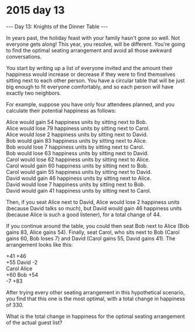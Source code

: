 # 2015 day 13

--- Day 13: Knights of the Dinner Table ---

In years past, the holiday feast with your family hasn't gone so well.  Not everyone gets along!  This year, you resolve, will be different.  You're going to find the optimal seating arrangement and avoid all those awkward conversations.



You start by writing up a list of everyone invited and the amount their happiness would increase or decrease if they were to find themselves sitting next to each other person.  You have a circular table that will be just big enough to fit everyone comfortably, and so each person will have exactly two neighbors.



For example, suppose you have only four attendees planned, and you calculate their potential happiness as follows:



Alice would gain 54 happiness units by sitting next to Bob.\
Alice would lose 79 happiness units by sitting next to Carol.\
Alice would lose 2 happiness units by sitting next to David.\
Bob would gain 83 happiness units by sitting next to Alice.\
Bob would lose 7 happiness units by sitting next to Carol.\
Bob would lose 63 happiness units by sitting next to David.\
Carol would lose 62 happiness units by sitting next to Alice.\
Carol would gain 60 happiness units by sitting next to Bob.\
Carol would gain 55 happiness units by sitting next to David.\
David would gain 46 happiness units by sitting next to Alice.\
David would lose 7 happiness units by sitting next to Bob.\
David would gain 41 happiness units by sitting next to Carol.



Then, if you seat Alice next to David, Alice would lose 2 happiness units (because David talks so much), but David would gain 46 happiness units (because Alice is such a good listener), for a total change of 44.



If you continue around the table, you could then seat Bob next to Alice (Bob gains 83, Alice gains 54).  Finally, seat Carol, who sits next to Bob (Carol gains 60, Bob loses 7) and David (Carol gains 55, David gains 41).  The arrangement looks like this:



+41 +46\
+55   David    -2\
Carol       Alice\
+60    Bob    +54\
     -7  +83



After trying every other seating arrangement in this hypothetical scenario, you find that this one is the most optimal, with a total change in happiness of 330.



What is the total change in happiness for the optimal seating arrangement of the actual guest list?



